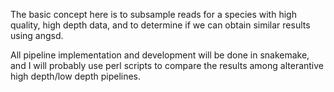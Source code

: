 The basic concept here is to subsample reads for a species with high quality, high depth data, and to determine if we can obtain similar results using angsd. 

All pipeline implementation and development will be done in snakemake, and I will probably use perl scripts to compare the results among alterantive high depth/low depth pipelines. 
